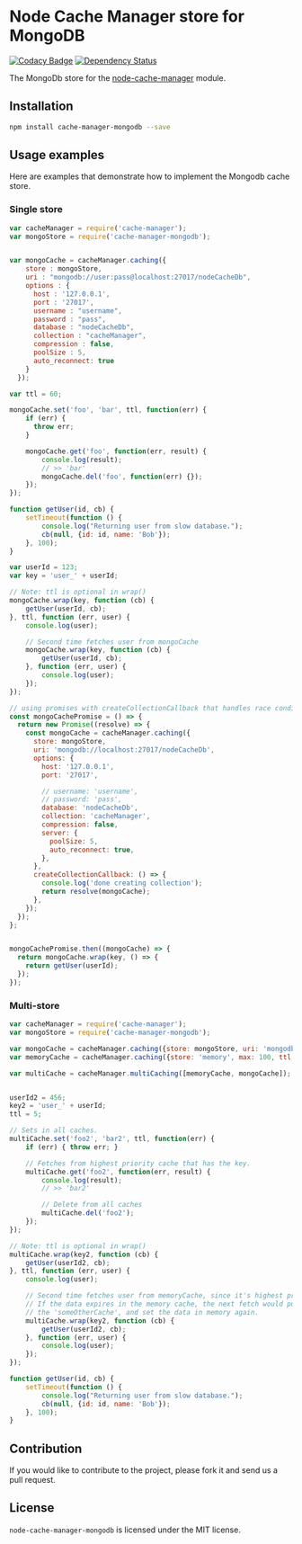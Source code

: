 Node Cache Manager store for MongoDB
==================================

[![Codacy Badge](https://api.codacy.com/project/badge/c865d138d52541f8845090ed3992357a)](https://www.codacy.com/app/valerio-cavagni/node-cache-manager-mongodb) [![Dependency Status](https://david-dm.org/v4l3r10/node-cache-manager-mongodb.svg)](https://david-dm.org/v4l3r10/node-cache-manager-mongodb)

The MongoDb store for the [node-cache-manager](https://github.com/BryanDonovan/node-cache-manager) module.

Installation
------------

```sh
npm install cache-manager-mongodb --save
```

Usage examples
--------------

Here are examples that demonstrate how to implement the Mongodb cache store.

### Single store

```js
var cacheManager = require('cache-manager');
var mongoStore = require('cache-manager-mongodb');


var mongoCache = cacheManager.caching({
    store : mongoStore,
    uri : "mongodb://user:pass@localhost:27017/nodeCacheDb",
    options : {
      host : '127.0.0.1',
      port : '27017',
      username : "username",
      password : "pass",
      database : "nodeCacheDb",
      collection : "cacheManager",
      compression : false,
      poolSize : 5,
      auto_reconnect: true
    }
  });

var ttl = 60;

mongoCache.set('foo', 'bar', ttl, function(err) {
    if (err) {
      throw err;
    }

    mongoCache.get('foo', function(err, result) {
        console.log(result);
        // >> 'bar'
        mongoCache.del('foo', function(err) {});
    });
});

function getUser(id, cb) {
    setTimeout(function () {
        console.log("Returning user from slow database.");
        cb(null, {id: id, name: 'Bob'});
    }, 100);
}

var userId = 123;
var key = 'user_' + userId;

// Note: ttl is optional in wrap()
mongoCache.wrap(key, function (cb) {
    getUser(userId, cb);
}, ttl, function (err, user) {
    console.log(user);

    // Second time fetches user from mongoCache
    mongoCache.wrap(key, function (cb) {
        getUser(userId, cb);
    }, function (err, user) {
        console.log(user);
    });
});

// using promises with createCollectionCallback that handles race conditions.
const mongoCachePromise = () => {
  return new Promise((resolve) => {
    const mongoCache = cacheManager.caching({
      store: mongoStore,
      uri: 'mongodb://localhost:27017/nodeCacheDb',
      options: {
        host: '127.0.0.1',
        port: '27017',

        // username: 'username',
        // password: 'pass',
        database: 'nodeCacheDb',
        collection: 'cacheManager',
        compression: false,
        server: {
          poolSize: 5,
          auto_reconnect: true,
        },
      },
      createCollectionCallback: () => {
        console.log('done creating collection');
        return resolve(mongoCache);
      },
    });
  });
};


mongoCachePromise.then((mongoCache) => {
  return mongoCache.wrap(key, () => {
    return getUser(userId);
  });
});

```

### Multi-store

```js
var cacheManager = require('cache-manager');
var mongoStore = require('cache-manager-mongodb');

var mongoCache = cacheManager.caching({store: mongoStore, uri: 'mongodb://user:pass@localhost:27017/nodeCacheDb',options: { collection: 'cacheManager'}, ttl: 600});
var memoryCache = cacheManager.caching({store: 'memory', max: 100, ttl: 60});

var multiCache = cacheManager.multiCaching([memoryCache, mongoCache]);


userId2 = 456;
key2 = 'user_' + userId;
ttl = 5;

// Sets in all caches.
multiCache.set('foo2', 'bar2', ttl, function(err) {
    if (err) { throw err; }

    // Fetches from highest priority cache that has the key.
    multiCache.get('foo2', function(err, result) {
        console.log(result);
        // >> 'bar2'

        // Delete from all caches
        multiCache.del('foo2');
    });
});

// Note: ttl is optional in wrap()
multiCache.wrap(key2, function (cb) {
    getUser(userId2, cb);
}, ttl, function (err, user) {
    console.log(user);

    // Second time fetches user from memoryCache, since it's highest priority.
    // If the data expires in the memory cache, the next fetch would pull it from
    // the 'someOtherCache', and set the data in memory again.
    multiCache.wrap(key2, function (cb) {
        getUser(userId2, cb);
    }, function (err, user) {
        console.log(user);
    });
});

function getUser(id, cb) {
    setTimeout(function () {
        console.log("Returning user from slow database.");
        cb(null, {id: id, name: 'Bob'});
    }, 100);
}
```



Contribution
------------

If you would like to contribute to the project, please fork it and send us a pull request.

License
-------

`node-cache-manager-mongodb` is licensed under the MIT license.
